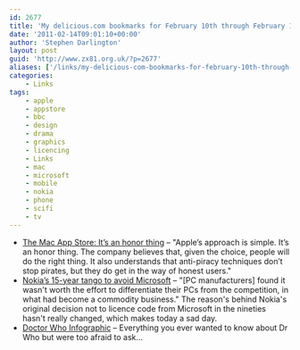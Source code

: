 ```yaml
---
id: 2677
title: 'My delicious.com bookmarks for February 10th through February 14th'
date: '2011-02-14T09:01:10+00:00'
author: 'Stephen Darlington'
layout: post
guid: 'http://www.zx81.org.uk/?p=2677'
aliases: ['/links/my-delicious-com-bookmarks-for-february-10th-through-february-14th.html']
categories:
    - Links
tags:
    - apple
    - appstore
    - bbc
    - design
    - drama
    - graphics
    - licencing
    - Links
    - mac
    - microsoft
    - mobile
    - nokia
    - phone
    - scifi
    - tv
---
```


- [The Mac App Store: It’s an honor thing](http://www.macworld.com/article/157823/2011/02/honor_thing.html) – "Apple’s approach is simple. It’s an honor thing. The company believes that, given the choice, people will do the right thing. It also understands that anti-piracy techniques don’t stop pirates, but they do get in the way of honest users."
- [Nokia’s 15-year tango to avoid Microsoft](http://www.theregister.co.uk/2011/02/11/nokia_microsoft_history/) – "\[PC manufacturers\] found it wasn't worth the effort to differentiate their PCs from the competition, in what had become a commodity business." The reason's behind Nokia's original decision not to licence code from Microsoft in the nineties hasn't really changed, which makes today a sad day.
- [Doctor Who Infographic](http://www.flickr.com/photos/bobcanada/5355526489/in/photostream/) – Everything you ever wanted to know about Dr Who but were too afraid to ask…